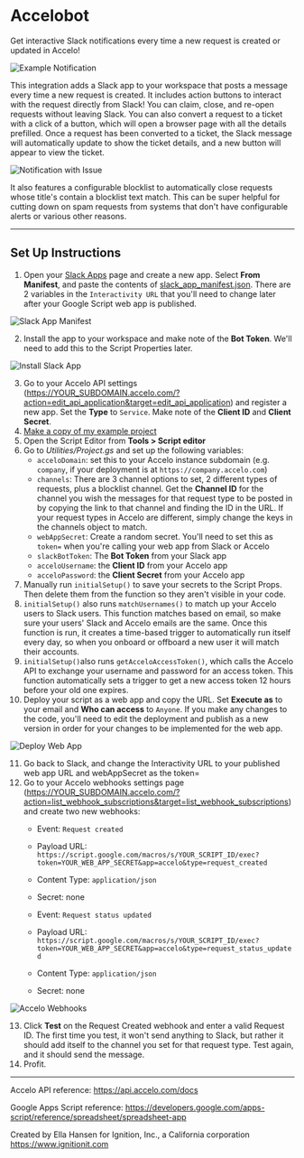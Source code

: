 # Accelobot
Get interactive Slack notifications every time a new request is created or updated in Accelo!

![Example Notification](https://github.com/Ignition-IT/Accelobot/blob/main/Images/new_request.png?raw=true)

This integration adds a Slack app to your workspace that posts a message every time a new request is created. It includes action buttons to interact with the request directly from Slack! You can claim, close, and re-open requests without leaving Slack. You can also convert a request to a ticket with a click of a button, which will open a browser page with all the details prefilled. Once a request has been converted to a ticket, the Slack message will automatically update to show the ticket details, and a new button will appear to view the ticket.

![Notification with Issue](https://github.com/Ignition-IT/Accelobot/blob/main/Images/request_with_issue.png?raw=true)

It also features a configurable blocklist to automatically close requests whose title's contain a blocklist text match. This can be super helpful for cutting down on spam requests from systems that don't have configurable alerts or various other reasons.

---

## Set Up Instructions

1. Open your [Slack Apps](https://api.slack.com/apps) page and create a new app. Select __From Manifest__, and paste the contents of [slack_app_manifest.json](https://github.com/Ignition-IT/Accelobot). There are 2 variables in the `Interactivity URL` that you'll need to change later after your Google Script web app is published.

![Slack App Manifest](https://github.com/Ignition-IT/Accelobot/blob/main/Images/slack_app_manifest.png?raw=true)

2. Install the app to your workspace and make note of the __Bot Token__. We'll need to add this to the Script Properties later.

![Install Slack App](https://github.com/Ignition-IT/Accelobot/blob/main/Images/install_slack_app.png?raw=true)

3. Go to your Accelo API settings (https://YOUR_SUBDOMAIN.accelo.com/?action=edit_api_application&target=edit_api_application) and register a new app. Set the __Type__ to `Service`. Make note of the __Client ID__ and __Client Secret__.
4. [Make a copy of my example project](https://docs.google.com/spreadsheets/d/1xL16vynjG6JSvlGmTR1Ag38P15Yp9guMTV1gZw8Wj1c/edit?usp=sharing)
5. Open the Script Editor from __Tools > Script editor__
6. Go to _Utilities/Project.gs_ and set up the following variables:
    - `acceloDomain`: set this to your Accelo instance subdomain (e.g. `company`, if your deployment is at `https://company.accelo.com`)
    - `channels`: There are 3 channel options to set, 2 different types of requests, plus a blocklist channel. Get the __Channel ID__ for the channel you wish the messages for that request type to be posted in by copying the link to that channel and finding the ID in the URL. If your request types in Accelo are different, simply change the keys in the channels object to match.
    - `webAppSecret`: Create a random secret. You'll need to set this as `token=` when you're calling your web app from Slack or Accelo
    - `slackBotToken`: The __Bot Token__ from your Slack app
    - `acceloUsername`: the __Client ID__ from your Accelo app
    - `acceloPassword`: the __Client Secret__ from your Accelo app
7. Manually run `initialSetup()` to save your secrets to the Script Props. Then delete them from the function so they aren't visible in your code.
8. `initialSetup()` also runs `matchUsernames()` to match up your Accelo users to Slack users. This function matches based on email, so make sure your users' Slack and Accelo emails are the same. Once this function is run, it creates a time-based trigger to automatically run itself every day, so when you onboard or offboard a new user it will match their accounts.
9. `initialSetup()`also runs `getAcceloAccessToken()`, which calls the Accelo API to exchange your username and password for an access token. This function automatically sets a trigger to get a new access token 12 hours before your old one expires.
10. Deploy your script as a web app and copy the URL. Set __Execute as__ to your email and __Who can access__ to `Anyone`. If you make any changes to the code, you'll need to edit the deployment and publish as a new version in order for your changes to be implemented for the web app.

![Deploy Web App](https://github.com/Ignition-IT/Accelobot/blob/main/Images/deploy_web_app.png?raw=true)

11. Go back to Slack, and change the Interactivity URL to your published web app URL and webAppSecret as the token=
12. Go to your Accelo webhooks settings page (https://YOUR_SUBDOMAIN.accelo.com/?action=list_webhook_subscriptions&target=list_webhook_subscriptions) and create two new webhooks:
    - Event: `Request created`
    - Payload URL: `https://script.google.com/macros/s/YOUR_SCRIPT_ID/exec?token=YOUR_WEB_APP_SECRET&app=accelo&type=request_created`
    - Content Type: `application/json`
    - Secret: none


    - Event: `Request status updated`
    - Payload URL: `https://script.google.com/macros/s/YOUR_SCRIPT_ID/exec?token=YOUR_WEB_APP_SECRET&app=accelo&type=request_status_updated`
    - Content Type: `application/json`
    - Secret: none

![Accelo Webhooks](https://github.com/Ignition-IT/Accelobot/blob/main/Images/create_accelo_webhook.png?raw=true)

13. Click __Test__ on the Request Created webhook and enter a valid Request ID. The first time you test, it won't send anything to Slack, but rather it should add itself to the channel you set for that request type. Test again, and it should send the message.
14. Profit.

---

Accelo API reference: https://api.accelo.com/docs

Google Apps Script reference: https://developers.google.com/apps-script/reference/spreadsheet/spreadsheet-app



Created by Ella Hansen for Ignition, Inc., a California corporation https://www.ignitionit.com
